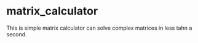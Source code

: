 # matrix_calculator
This is simple matrix calculator can solve complex matrices in less tahn a second.
